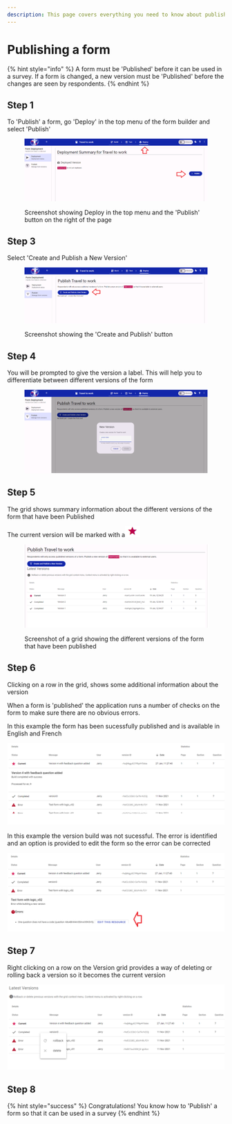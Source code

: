 ```yaml
---
description: This page covers everything you need to know about publishing a form
---
```


# Publishing a form

{% hint style="info" %}
A form must be 'Published' before it can be used in a survey.  If a form is changed, a new version must be 'Published' before the changes are seen by respondents.
{% endhint %}

## Step 1

To 'Publish' a form, go 'Deploy' in the top menu of the form builder and select 'Publish'

<figure><img src="../../../.gitbook/assets/image (2) (1) (1) (1) (1).png" alt=""><figcaption><p>Screenshot showing Deploy in the top menu and the 'Publish' button on the right of the page</p></figcaption></figure>

## Step 3

Select 'Create and Publish a New Version'

<figure><img src="../../../.gitbook/assets/image (3) (1) (1) (1) (1).png" alt=""><figcaption><p>Screenshot showing the 'Create and Publish' button</p></figcaption></figure>

## Step 4

You will be prompted to give the version a label. This will help you to differentiate between different versions of the form

<figure><img src="../../../.gitbook/assets/image (4) (1) (1) (1) (1).png" alt=""><figcaption></figcaption></figure>

## Step 5

The grid shows summary information about the different versions of the form that have been Published

The current version will be marked with a![](<../../../.gitbook/assets/image (15) (2).png>)

<figure><img src="../../../.gitbook/assets/image (5) (1) (1) (1) (1).png" alt=""><figcaption><p>Screenshot of a grid showing the different versions of the form that have been published</p></figcaption></figure>

## Step 6

Clicking on a row in the grid, shows some additional information about the version

When a form is 'published' the application runs a number of checks on the form to make sure there are no obvious errors.   &#x20;

In this example the form has been sucessfully published and is available in English and French

![Screenshot showing an example of a form that has been published sucessfully](<../../../.gitbook/assets/image (305) (1).png>)

In this example the version build was not sucessful. The error is identified and an option is provided to edit the form so the error can be corrected

![Screenshot showing an example of a form that has been published with errors](<../../../.gitbook/assets/image (320).png>)

## Step 7

Right clicking on a row on the Version grid provides a way of deleting or rolling back a version so it becomes the current version

![Screenshot showing options to rollback or delete a version of a form](<../../../.gitbook/assets/image (322) (1).png>)

## Step 8

{% hint style="success" %}
Congratulations!  You know how to 'Publish' a form so that it can be used in a survey
{% endhint %}
